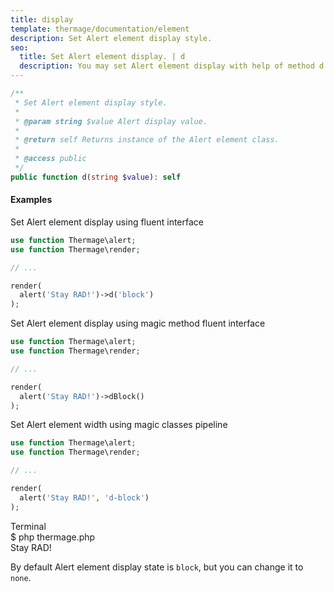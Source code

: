 ```yaml
---
title: display
template: thermage/documentation/element
description: Set Alert element display style.
seo:
  title: Set Alert element display. | d
  description: You may set Alert element display with help of method d
---
```


```php
/**
 * Set Alert element display style.
 *
 * @param string $value Alert display value.
 *
 * @return self Returns instance of the Alert element class.
 *
 * @access public
 */
public function d(string $value): self
```

#### Examples

Set Alert element display using fluent interface
```php
use function Thermage\alert;
use function Thermage\render;

// ...

render(
  alert('Stay RAD!')->d('block')
);
```

Set Alert element display using magic method fluent interface
```php
use function Thermage\alert;
use function Thermage\render;

// ...

render(
  alert('Stay RAD!')->dBlock()
);
```

Set Alert element width using magic classes pipeline
```php
use function Thermage\alert;
use function Thermage\render;

// ...

render(
  alert('Stay RAD!', 'd-block')
);
```

<div class="terminal">
  <div class="terminal-header">Terminal</div>
  <div class="terminal-body">
    <div class="terminal-command">$ php thermage.php</div>
    <div class="el-alert el-alert--info">Stay RAD!</div>
  </div>
</div>

By default Alert element display state is `block`, but you can change it to `none`.
